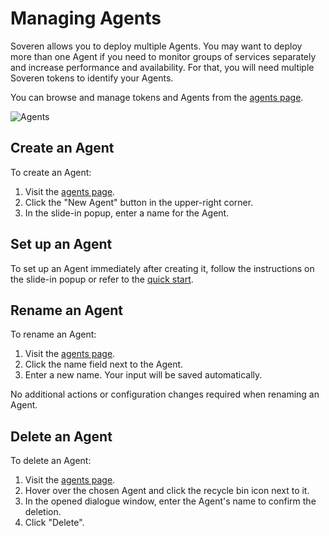 # Managing Agents

Soveren allows you to deploy multiple Agents. 
You may want to deploy more than one Agent if you need to monitor groups of services separately and increase performance and availability. For that, you will need multiple Soveren tokens to identify your Agents.

You can browse and manage tokens and Agents from the [agents page](https://app.soveren.io/agents).

![Agents](../../img/dashboards/agents.png "Agents")

## Create an Agent

To create an Agent:

1. Visit the [agents page](https://app.soveren.io/agents).
2. Click the "New Agent" button in the upper-right corner. 
3. In the slide-in popup, enter a name for the Agent.

## Set up an Agent

To set up an Agent immediately after creating it, follow the instructions on the slide-in popup or refer to the [quick start](../../getting-started/quick-start/). 

## Rename an Agent

To rename an Agent:

1. Visit the [agents page](https://app.soveren.io/agents).
2. Click the name field next to the Agent.
3. Enter a new name. Your input will be saved automatically.

No additional actions or configuration changes required when renaming an Agent.

## Delete an Agent

To delete an Agent:

1. Visit the [agents page](https://app.soveren.io/agents).
2. Hover over the chosen Agent and click the recycle bin icon next to it.
3. In the opened dialogue window, enter the Agent's name to confirm the deletion.
4. Click "Delete".
   















